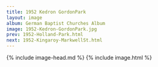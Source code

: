 ```yaml
---
title: 1952 Kedron GordonPark
layout: image
album: German Baptist Churches Album
image: 1952-Kedron-GordonPark.jpg
prev: 1952-Holland-Park.html
next: 1952-Kingaroy-MarkwellSt.html
---
```

{% include image-head.md %}
{% include image.html %}